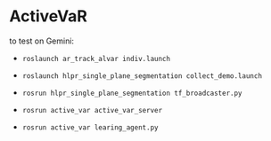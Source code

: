 # ActiveVaR
to test on Gemini:

- `roslaunch ar_track_alvar indiv.launch`

- `roslaunch hlpr_single_plane_segmentation collect_demo.launch`
- `rosrun hlpr_single_plane_segmentation tf_broadcaster.py`

- `rosrun active_var active_var_server`
- `rosrun active_var learing_agent.py`
